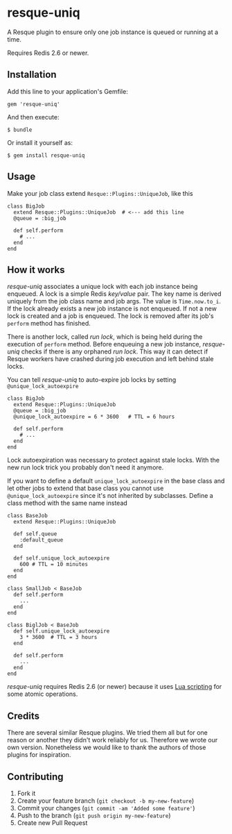 # resque-uniq

A Resque plugin to ensure only one job instance is queued or running at a time.

Requires Redis 2.6 or newer.

## Installation

Add this line to your application's Gemfile:

    gem 'resque-uniq'

And then execute:

    $ bundle

Or install it yourself as:

    $ gem install resque-uniq

## Usage

Make your job class extend `Resque::Plugins::UniqueJob`, like this

    class BigJob
      extend Resque::Plugins::UniqueJob  # <--- add this line
      @queue = :big_job

      def self.perform
        # ...
      end
    end

## How it works

_resque-uniq_ associates a unique lock with each job instance being enqueued. A lock is a simple Redis _key/value_ pair.
The key name is derived uniquely from the job class name and job args. The value is `Time.now.to_i`. If the lock already
exists a new job instance is not enqueued. If not a new lock is created and a job is enqueued. The lock is removed after
its job's `perform` method has finished.

There is another lock, called _run lock_, which is being held during the execution of `perform` method. Before enqueuing
a new job instance, _resque-uniq_ checks if there is any orphaned _run lock_. This way it can detect if Resque workers
have crashed during job execution and left behind stale locks.

You can tell _resque-uniq_ to auto-expire job locks by setting `@unique_lock_autoexpire`

    class BigJob
      extend Resque::Plugins::UniqueJob
      @queue = :big_job
      @unique_lock_autoexpire = 6 * 3600   # TTL = 6 hours

      def self.perform
        # ...
      end
    end

Lock autoexpiration was necessary to protect against stale locks. With the new run lock trick you probably don't need it anymore.

If you want to define a default `unique_lock_autoexpire` in the base class and let other jobs to extend that base class
you cannot use `@unique_lock_autoexpire` since it's not inherited by subclasses. Define a class method with the same
name instead

    class BaseJob
      extend Resque::Plugins::UniqueJob

      def self.queue
        :default_queue
      end

      def self.unique_lock_autoexpire
        600 # TTL = 10 minutes
      end
    end

    class SmallJob < BaseJob
      def self.perform
        ...
      end
    end

    class BiglJob < BaseJob
      def self.unique_lock_autoexpire
        3 * 3600  # TTL = 3 hours
      end

      def self.perform
        ...
      end
    end

_resque-uniq_ requires Redis 2.6 (or newer) because it uses [Lua scripting](http://redis.io/commands/EVAL "Lua scripting") for some atomic operations.

## Credits

There are several similar Resque plugins. We tried them all but for one reason or another they didn't work reliably
for us. Therefore we wrote our own version. Nonetheless we would like to thank the authors of those plugins for inspiration.

## Contributing

1. Fork it
2. Create your feature branch (`git checkout -b my-new-feature`)
3. Commit your changes (`git commit -am 'Added some feature'`)
4. Push to the branch (`git push origin my-new-feature`)
5. Create new Pull Request
